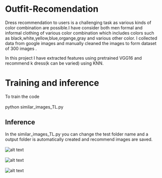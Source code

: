 # Outfit-Recomendation

Dress recommendation to users is a challenging task as various kinds of color combination are possible.I have consider both men formal and informal clothing of various color combination which includes colors such as black,white,yellow,blue,organge,gray and various other color. I collected data from google images and manually cleaned the images to form dataset of 300 images . 
<br>

In this project I have extracted features using pretrained VGG16 and recommend k dress(k can be varied) using KNN.<br>

# Training and inference 
To train the code <br><br>
python similar_images_TL.py 
<br>
## Inference 

In the similar_images_TL.py you can change the test folder name and a output folder is automatically created and recommend images are saved. 
<br>
<br>
![alt text](https://github.com/sand47/Outfit-Recomendation/blob/master/output/rec/white60_rec.png)
<br>
<br>
![alt text](https://github.com/sand47/Outfit-Recomendation/blob/master/output/rec/informalred84_rec.png)
<br> 
<br>
![alt text](https://github.com/sand47/Outfit-Recomendation/blob/master/output/rec/tshirtss55_rec.png)

